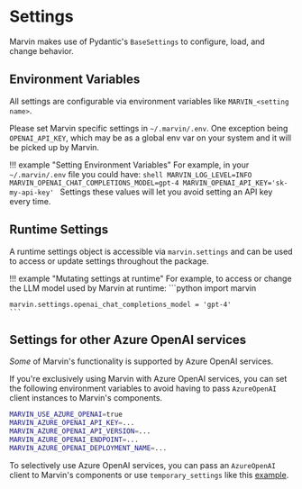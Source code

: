 # Settings

Marvin makes use of Pydantic's `BaseSettings` to configure, load, and change behavior.

## Environment Variables
All settings are configurable via environment variables like `MARVIN_<setting name>`.

Please set Marvin specific settings in `~/.marvin/.env`. One exception being `OPENAI_API_KEY`, which may be as a global env var on your system and it will be picked up by Marvin.

!!! example "Setting Environment Variables"
    For example, in your `~/.marvin/.env` file you could have:
    ```shell
    MARVIN_LOG_LEVEL=INFO
    MARVIN_OPENAI_CHAT_COMPLETIONS_MODEL=gpt-4
    MARVIN_OPENAI_API_KEY='sk-my-api-key'
    ```
    Settings these values will let you avoid setting an API key every time. 

## Runtime Settings
A runtime settings object is accessible via `marvin.settings` and can be used to access or update settings throughout the package.

!!! example "Mutating settings at runtime"
    For example, to access or change the LLM model used by Marvin at runtime:
    ```python
    import marvin

    marvin.settings.openai_chat_completions_model = 'gpt-4'
    ```

## Settings for other Azure OpenAI services
_Some_ of Marvin's functionality is supported by Azure OpenAI services.

If you're exclusively using Marvin with Azure OpenAI services, you can set the following environment variables to avoid having to pass `AzureOpenAI` client instances to Marvin's components.
```bash
MARVIN_USE_AZURE_OPENAI=true
MARVIN_AZURE_OPENAI_API_KEY=...
MARVIN_AZURE_OPENAI_API_VERSION=...
MARVIN_AZURE_OPENAI_ENDPOINT=...
MARVIN_AZURE_OPENAI_DEPLOYMENT_NAME=...
```

To selectively use Azure OpenAI services, you can pass an `AzureOpenAI` client to Marvin's components or use `temporary_settings` like this [example](https://github.com/PrefectHQ/marvin/blob/main/cookbook/azure/README.md).